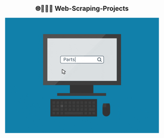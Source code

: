 # 
<h2 align="center"> 🌐👨🏻‍💻 Web-Scraping-Projects </h2>
<img align="center" src="https://github.com/EljayiYassir/GIF-IMG-File/blob/0cad828e34f2783657519cd55c785c0d57fd30da/GIF/web_scraping.gif" width="750" />


